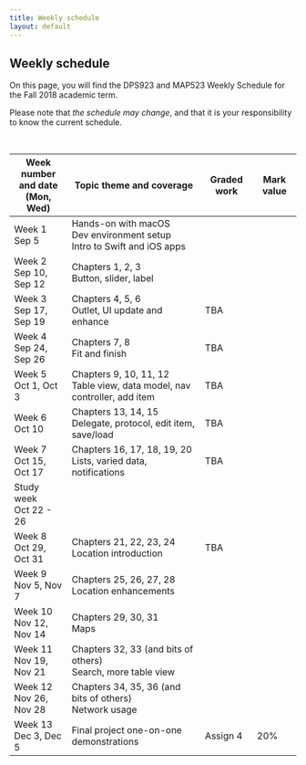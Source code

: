 ```yaml
---
title: Weekly schedule
layout: default
---
```


## Weekly schedule

On this page, you will find the DPS923 and MAP523 Weekly Schedule for the Fall 2018 academic term.

Please note that *the schedule may change*, and that it is your responsibility to know the current schedule.

<br>

Week number<br>and date<br>(Mon, Wed) | Topic theme and coverage | Graded work | Mark value
--- | --- | --- | ---
Week 1<br>Sep 5 | Hands-on with macOS<br>Dev environment setup<br>Intro to Swift and iOS apps | |
Week 2<br>Sep 10, Sep 12 | Chapters 1, 2, 3<br>Button, slider, label | |
Week 3<br>Sep 17, Sep 19 | Chapters 4, 5, 6<br>Outlet, UI update and enhance | TBA| 
Week 4<br>Sep 24, Sep 26 | Chapters 7, 8<br>Fit and finish | TBA | 
Week 5<br>Oct 1, Oct 3 | Chapters 9, 10, 11, 12<br>Table view, data model, nav controller, add item | TBA | 
Week 6<br>Oct 10 | Chapters 13, 14, 15<br>Delegate, protocol, edit item, save/load | TBA | 
Week 7<br>Oct 15, Oct 17 | Chapters 16, 17, 18, 19, 20<br>Lists, varied data, notifications | TBA | 
Study week<br>Oct 22 - 26 | | |
Week 8<br>Oct 29, Oct 31 | Chapters 21, 22, 23, 24<br>Location introduction | TBA | 
Week 9<br>Nov 5, Nov 7 | Chapters 25, 26, 27, 28<br>Location enhancements | | 
Week 10<br>Nov 12, Nov 14 | Chapters 29, 30, 31<br>Maps | | 
Week 11<br>Nov 19, Nov 21 | Chapters 32, 33 (and bits of others)<br>Search, more table view | | 
Week 12<br>Nov 26, Nov 28 | Chapters 34, 35, 36 (and bits of others)<br>Network usage | | 
Week 13<br>Dec 3, Dec 5 | Final project one-on-one demonstrations | Assign 4| 20%

<br>
